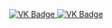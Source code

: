 <div id="badges" align ="center">
 <a href="https://vk.com/verronncha">
 <img scr ="http://img.shields.io/badge/VK-blue?style=for-the-badge&logo=VK&logoColor=white" alt="VK Badge"/>
 </a>
 <a href="https://mail.google.com/mail/u/0/#inbox">
 <img scr = "https://img.shelds.io/badge/EMAIL-red?style=for-the-badge&logoColor=white" alt="VK Badge"/>
 </a>
</div>
